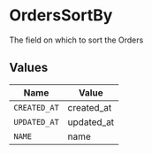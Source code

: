 # OrdersSortBy

The field on which to sort the Orders


## Values

| Name         | Value        |
| ------------ | ------------ |
| `CREATED_AT` | created_at   |
| `UPDATED_AT` | updated_at   |
| `NAME`       | name         |